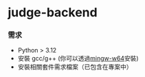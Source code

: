 # judge-backend

### 需求
- Python > 3.12
- 安裝 gcc/g++ (你可以透過[mingw-w64](https://www.mingw-w64.org/downloads/)安裝)
- 安裝相關套件需求檔案（已包含在專案中）
